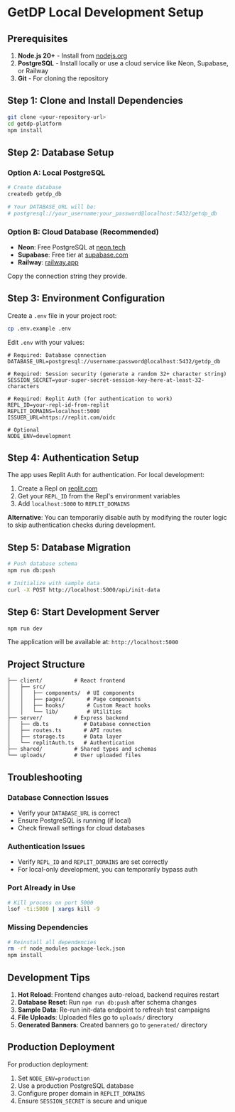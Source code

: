 # GetDP Local Development Setup

## Prerequisites

1. **Node.js 20+** - Install from [nodejs.org](https://nodejs.org/)
2. **PostgreSQL** - Install locally or use a cloud service like Neon, Supabase, or Railway
3. **Git** - For cloning the repository

## Step 1: Clone and Install Dependencies

```bash
git clone <your-repository-url>
cd getdp-platform
npm install
```

## Step 2: Database Setup

### Option A: Local PostgreSQL
```bash
# Create database
createdb getdp_db

# Your DATABASE_URL will be:
# postgresql://your_username:your_password@localhost:5432/getdp_db
```

### Option B: Cloud Database (Recommended)
- **Neon**: Free PostgreSQL at [neon.tech](https://neon.tech)
- **Supabase**: Free tier at [supabase.com](https://supabase.com)
- **Railway**: [railway.app](https://railway.app)

Copy the connection string they provide.

## Step 3: Environment Configuration

Create a `.env` file in your project root:

```bash
cp .env.example .env
```

Edit `.env` with your values:

```env
# Required: Database connection
DATABASE_URL=postgresql://username:password@localhost:5432/getdp_db

# Required: Session security (generate a random 32+ character string)
SESSION_SECRET=your-super-secret-session-key-here-at-least-32-characters

# Required: Replit Auth (for authentication to work)
REPL_ID=your-repl-id-from-replit
REPLIT_DOMAINS=localhost:5000
ISSUER_URL=https://replit.com/oidc

# Optional
NODE_ENV=development
```

## Step 4: Authentication Setup

The app uses Replit Auth for authentication. For local development:

1. Create a Repl on [replit.com](https://replit.com)
2. Get your `REPL_ID` from the Repl's environment variables
3. Add `localhost:5000` to `REPLIT_DOMAINS`

**Alternative**: You can temporarily disable auth by modifying the router logic to skip authentication checks during development.

## Step 5: Database Migration

```bash
# Push database schema
npm run db:push

# Initialize with sample data
curl -X POST http://localhost:5000/api/init-data
```

## Step 6: Start Development Server

```bash
npm run dev
```

The application will be available at: `http://localhost:5000`

## Project Structure

```
├── client/          # React frontend
│   ├── src/
│   │   ├── components/  # UI components
│   │   ├── pages/       # Page components
│   │   ├── hooks/       # Custom React hooks
│   │   └── lib/         # Utilities
├── server/          # Express backend
│   ├── db.ts           # Database connection
│   ├── routes.ts       # API routes
│   ├── storage.ts      # Data layer
│   └── replitAuth.ts   # Authentication
├── shared/          # Shared types and schemas
└── uploads/         # User uploaded files
```

## Troubleshooting

### Database Connection Issues
- Verify your `DATABASE_URL` is correct
- Ensure PostgreSQL is running (if local)
- Check firewall settings for cloud databases

### Authentication Issues
- Verify `REPL_ID` and `REPLIT_DOMAINS` are set correctly
- For local-only development, you can temporarily bypass auth

### Port Already in Use
```bash
# Kill process on port 5000
lsof -ti:5000 | xargs kill -9
```

### Missing Dependencies
```bash
# Reinstall all dependencies
rm -rf node_modules package-lock.json
npm install
```

## Development Tips

1. **Hot Reload**: Frontend changes auto-reload, backend requires restart
2. **Database Reset**: Run `npm run db:push` after schema changes
3. **Sample Data**: Re-run init-data endpoint to refresh test campaigns
4. **File Uploads**: Uploaded files go to `uploads/` directory
5. **Generated Banners**: Created banners go to `generated/` directory

## Production Deployment

For production deployment:
1. Set `NODE_ENV=production`
2. Use a production PostgreSQL database
3. Configure proper domain in `REPLIT_DOMAINS`
4. Ensure `SESSION_SECRET` is secure and unique